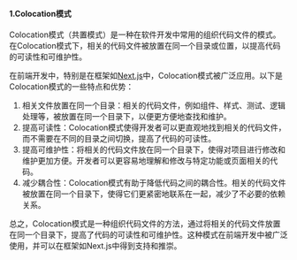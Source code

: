 #### 1.Colocation模式

Colocation模式（共置模式）是一种在软件开发中常用的组织代码文件的模式。在Colocation模式下，相关的代码文件被放置在同一个目录或位置，以提高代码的可读性和可维护性。

在前端开发中，特别是在框架如[Next.js](https://nextjs.org/docs/app/building-your-application/routing/colocation)中，Colocation模式被广泛应用。以下是Colocation模式的一些特点和优势：

1. 相关文件放置在同一个目录：相关的代码文件，例如组件、样式、测试、逻辑处理等，被放置在同一个目录下，以便更方便地查找和维护。
2. 提高可读性：Colocation模式使得开发者可以更直观地找到相关的代码文件，而不需要在不同的目录之间切换，提高了代码的可读性。
3. 提高可维护性：将相关的代码文件放在同一个目录下，使得对项目进行修改和维护更加方便。开发者可以更容易地理解和修改与特定功能或页面相关的代码。
4. 减少耦合性：Colocation模式有助于降低代码之间的耦合性。相关的代码文件被放置在同一个目录下，使得它们更紧密地联系在一起，减少了不必要的依赖关系。

总之，Colocation模式是一种组织代码文件的方法，通过将相关的代码文件放置在同一个目录下，提高了代码的可读性和可维护性。这种模式在前端开发中被广泛使用，并可以在框架如Next.js中得到支持和推崇。